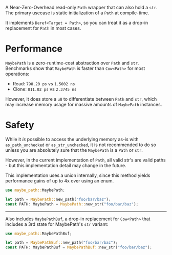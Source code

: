 A Near-Zero-Overhead read-only `Path` wrapper that can also hold a `str`.  
The primary usecase is static initialization of a `Path` at compile-time.

It implements `Deref<Target = Path>`, so you can treat it as a drop-in replacement for `Path` in most cases.

# Performance
`MaybePath` is a zero-runtime-cost abstraction over `Path` and `str`.  
Benchmarks show that `MaybePath` is faster than `Cow<Path>` for most operations:  
- Read: `798.20 ps` vs `1.5002 ns`
- Clone: `811.02 ps` vs `2.3745 ns`

However, it does store a `u8` to differentiate between `Path` and `str`,
which may increase memory usage for massive amounts of `MaybePath` instances.

# Safety
While it _is_ possible to access the underlying memory as-is with `as_path_unchecked` or `as_str_unchecked`,
it is not recommended to do so unless you are absolutely sure that the `MaybePath` is a `Path` or `str`.

However, in the current implementation of `Path`, all valid str's are valid paths - but this implementation detail may change in the future.

This implementation uses a union internally, since this method yields performance gains of up to 4x over using an enum.

```rust
use maybe_path::MaybePath;

let path = MaybePath::new_path("foo/bar/baz");
const PATH: MaybePath = MaybePath::new_str("foo/bar/baz");
```

-----

Also includes `MaybePathBuf`, a drop-in replacement for `Cow<Path>` that includes a 3rd state for MaybePath's `str` variant:

```rust
use maybe_path::MaybePathBuf;

let path = MaybePathBuf::new_path("foo/bar/baz");
const PATH: MaybePathBuf = MaybePathBuf::new_str("foo/bar/baz");
```